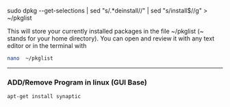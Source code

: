 
sudo dpkg --get-selections | sed "s/.*deinstall//" | sed "s/install$//g" > ~/pkglist

This will store your currently installed packages in the file ~/pkglist (~ stands for your home directory). You can open and review it with any text editor or in the terminal with
```bash
nano  ~/pkglist
```

___

### ADD/Remove Program in linux (GUI Base) 

```bash
apt-get install synaptic
```
